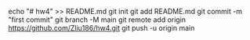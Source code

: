echo "# hw4" >> README.md
git init
git add README.md
git commit -m "first commit"
git branch -M main
git remote add origin https://github.com/Zliu186/hw4.git
git push -u origin main
